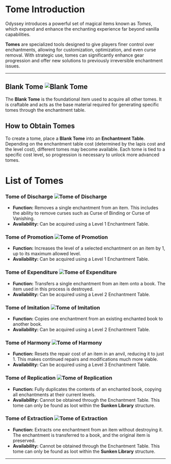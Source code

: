 # Tome Introduction

Odyssey introduces a powerful set of magical items known as *Tomes*, which expand and enhance the enchanting experience far beyond vanilla capabilities.

**Tomes** are specialized tools designed to give players finer control over enchantments, allowing for customization, optimization, and even curse removal. With strategic use, tomes can significantly enhance gear progression and offer new solutions to previously irreversible enchantment issues.

--- 

## Blank Tome <img src="../images/blank_tome.png" class="pixel-art large inline" alt="Blank Tome">

The **Blank Tome** is the foundational item used to acquire all other tomes. It is craftable and acts as the base material required for generating specific tomes through the enchantment table.

## How to Obtain Tomes

To create a tome, place a **Blank Tome** into an **Enchantment Table**. Depending on the enchantment table cost (determined by the lapis cost and the level cost), different tomes may become available. Each tome is tied to a specific cost level, so progression is necessary to unlock more advanced tomes.

# List of Tomes

### Tome of Discharge <img src="../images/tome_of_discharge.png" class="pixel-art large inline" alt="Tome of Discharge">

* **Function:** Removes a single enchantment from an item. This includes the ability to remove curses such as Curse of Binding or Curse of Vanishing.
* **Availability:** Can be acquired using a Level 1 Enchantment Table.

### Tome of Promotion <img src="../images/tome_of_promotion.png" class="pixel-art large inline" alt="Tome of Promotion">

* **Function:** Increases the level of a selected enchantment on an item by 1, up to its maximum allowed level.
* **Availability:** Can be acquired using a Level 1 Enchantment Table.

### Tome of Expenditure <img src="../images/tome_of_expenditure.png" class="pixel-art large inline" alt="Tome of Expenditure">

* **Function:** Transfers a single enchantment from an item onto a book. The item used in this process is destroyed.
* **Availability:** Can be acquired using a Level 2 Enchantment Table.

### Tome of Imitation <img src="../images/tome_of_imitation.png" class="pixel-art large inline" alt="Tome of Imitation">

* **Function:** Copies one enchantment from an existing enchanted book to another book.
* **Availability:** Can be acquired using a Level 2 Enchantment Table.

### Tome of Harmony <img src="../images/tome_of_harmony.png" class="pixel-art large inline" alt="Tome of Harmony">

* **Function:** Resets the repair cost of an item in an anvil, reducing it to just 1. This makes continued repairs and modifications much more viable.
* **Availability:** Can be acquired using a Level 3 Enchantment Table.

### Tome of Replication <img src="../images/tome_of_replication.png" class="pixel-art large inline" alt="Tome of Replication">

* **Function:** Fully duplicates the contents of an enchanted book, copying all enchantments at their current levels.
* **Availability:** Cannot be obtained through the Enchantment Table. This tome can only be found as loot within the **Sunken Library** structure.

### Tome of Extraction <img src="../images/tome_of_extraction.png" class="pixel-art large inline" alt="Tome of Extraction">

* **Function:** Extracts one enchantment from an item without destroying it. The enchantment is transferred to a book, and the original item is preserved.
* **Availability:** Cannot be obtained through the Enchantment Table. This tome can only be found as loot within the **Sunken Library** structure.

---

